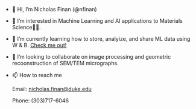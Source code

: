 - 👋 Hi, I’m Nicholas Finan (@nfinan)
- 👀 I’m interested in Machine Learning and AI applications to Materials Science:scientist:.
- 🌱 I’m currently learning how to store, analyize, and share ML data using W & B. [Check me out!](https://wandb.ai/nfinan)
- 💞️ I’m looking to collaborate on image processing and geometric recoonstruction of SEM/TEM micrographs.
- 📫 How to reach me

  Email: nicholas.finan@duke.edu

  Phone: (303)717-6046

<!---
nfinan/nfinan is a ✨ special ✨ repository because its `README.md` (this file) appears on your GitHub profile.
You can click the Preview link to take a look at your changes.
--->

